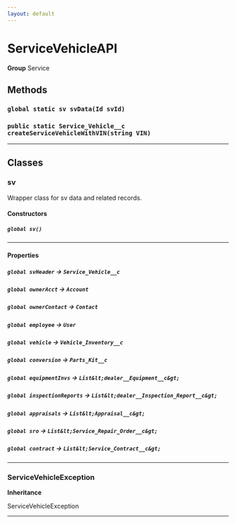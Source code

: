 ```yaml
---
layout: default
---
```

# ServiceVehicleAPI



**Group** Service

## Methods
### `global static sv svData(Id svId)`
### `public static Service_Vehicle__c createServiceVehicleWithVIN(string VIN)`
---
## Classes
### sv

Wrapper class for sv data and related records.

#### Constructors
##### `global sv()`
---
#### Properties

##### `global svHeader` → `Service_Vehicle__c`


##### `global ownerAcct` → `Account`


##### `global ownerContact` → `Contact`


##### `global employee` → `User`


##### `global vehicle` → `Vehicle_Inventory__c`


##### `global conversion` → `Parts_Kit__c`


##### `global equipmentInvs` → `List&lt;dealer__Equipment__c&gt;`


##### `global inspectionReports` → `List&lt;dealer__Inspection_Report__c&gt;`


##### `global appraisals` → `List&lt;Appraisal__c&gt;`


##### `global sro` → `List&lt;Service_Repair_Order__c&gt;`


##### `global contract` → `List&lt;Service_Contract__c&gt;`


---

### ServiceVehicleException

**Inheritance**

ServiceVehicleException


---
